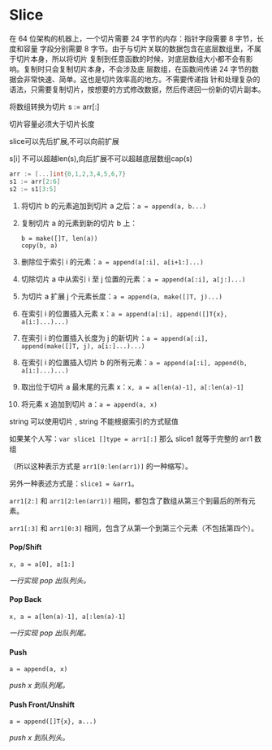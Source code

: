 # Slice

在 64 位架构的机器上，一个切片需要 24 字节的内存：指针字段需要 8 字节，长度和容量 字段分别需要 8 字节。由于与切片关联的数据包含在底层数组里，不属于切片本身，所以将切片 复制到任意函数的时候，对底层数组大小都不会有影响。复制时只会复制切片本身，不会涉及底 层数组，在函数间传递 24 字节的数据会非常快速、简单。这也是切片效率高的地方。不需要传递指 针和处理复杂的语法，只需要复制切片，按想要的方式修改数据，然后传递回一份新的切片副本。



将数组转换为切片 s := arr[:]

切片容量必须大于切片长度



slice可以先后扩展,不可以向前扩展

s[i] 不可以超越len(s),向后扩展不可以超越底层数组cap(s)

```go
arr := [...]int{0,1,2,3,4,5,6,7}
s1 := arr[2:6]
s2 := s1[3:5]
```



1. 将切片 b 的元素追加到切片 a 之后：`a = append(a, b...)`

2. 复制切片 a 的元素到新的切片 b 上：

   ```
   b = make([]T, len(a))
   copy(b, a)
   ```

3. 删除位于索引 i 的元素：`a = append(a[:i], a[i+1:]...)`

4. 切除切片 a 中从索引 i 至 j 位置的元素：`a = append(a[:i], a[j:]...)`

5. 为切片 a 扩展 j 个元素长度：`a = append(a, make([]T, j)...)`

6. 在索引 i 的位置插入元素 x：`a = append(a[:i], append([]T{x}, a[i:]...)...)`

7. 在索引 i 的位置插入长度为 j 的新切片：`a = append(a[:i], append(make([]T, j), a[i:]...)...)`

8. 在索引 i 的位置插入切片 b 的所有元素：`a = append(a[:i], append(b, a[i:]...)...)`

9. 取出位于切片 a 最末尾的元素 x：`x, a = a[len(a)-1], a[:len(a)-1]`

10. 将元素 x 追加到切片 a：`a = append(a, x)`



string 可以使用切片 , string 不能根据索引的方式赋值



如果某个人写：`var slice1 []type = arr1[:]` 那么 slice1 就等于完整的 arr1 数组

（所以这种表示方式是 `arr1[0:len(arr1)]` 的一种缩写）。

另外一种表述方式是：`slice1 = &arr1`。



`arr1[2:]` 和 `arr1[2:len(arr1)]` 相同，都包含了数组从第三个到最后的所有元素。

`arr1[:3]` 和 `arr1[0:3]` 相同，包含了从第一个到第三个元素（不包括第四个）。



#### Pop/Shift

```
x, a = a[0], a[1:]
```

*一行实现 pop 出队列头。*

#### Pop Back

```
x, a = a[len(a)-1], a[:len(a)-1]
```

*一行实现 pop 出队列尾。*

#### Push

```
a = append(a, x)
```

*push x 到队列尾。*

#### Push Front/Unshift

```
a = append([]T{x}, a...)
```

*push x 到队列头。*